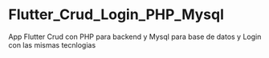 # Flutter_Crud_Login_PHP_Mysql
 App Flutter Crud con PHP para backend y Mysql para base de datos y Login con las mismas tecnlogias
